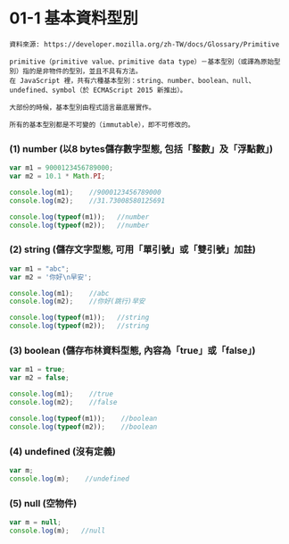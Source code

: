 # 01-1 基本資料型別

```
資料來源: https://developer.mozilla.org/zh-TW/docs/Glossary/Primitive

primitive（primitive value、primitive data type）－基本型別（或譯為原始型別）指的是非物件的型別，並且不具有方法。
在 JavaScript 裡，共有六種基本型別：string、number、boolean、null、undefined、symbol（於 ECMAScript 2015 新推出）。

大部份的時候，基本型別由程式語言最底層實作。

所有的基本型別都是不可變的（immutable），即不可修改的。
```

### (1) number (以8 bytes儲存數字型態, 包括「整數」及「浮點數」)

```javascript
var m1 = 9000123456789000;   
var m2 = 10.1 * Math.PI;

console.log(m1);    //9000123456789000
console.log(m2);    //31.73008580125691

console.log(typeof(m1));   //number
console.log(typeof(m2));   //number
```

### (2) string (儲存文字型態, 可用「單引號」或「雙引號」加註)

```javascript
var m1 = "abc";
var m2 = '你好\n早安';

console.log(m1);    //abc
console.log(m2);    //你好(跳行)早安

console.log(typeof(m1));   //string
console.log(typeof(m2));   //string
```

### (3) boolean (儲存布林資料型態, 內容為「true」或「false」)
```javascript
var m1 = true;
var m2 = false;

console.log(m1);    //true
console.log(m2);    //false

console.log(typeof(m1));    //boolean
console.log(typeof(m2));    //boolean
```


### (4) undefined (沒有定義)

```javascript
var m;
console.log(m);    //undefined
```

### (5) null (空物件)

```javascript
var m = null;
console.log(m);   //null
```
